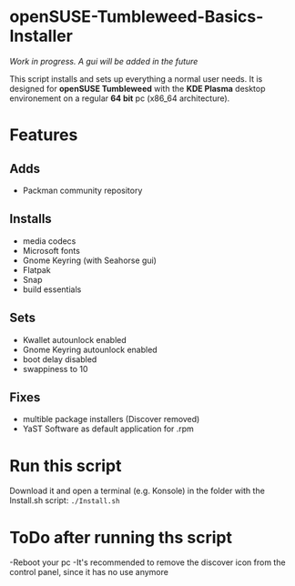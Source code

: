 # openSUSE-Tumbleweed-Basics-Installer

*Work in progress. A gui will be added in the future*

This script installs and sets up everything a normal user needs. It is designed for **openSUSE Tumbleweed** with the **KDE Plasma** desktop environement on a regular **64 bit** pc (x86_64 architecture).

# Features

## Adds

- Packman community repository

## Installs

- media codecs
- Microsoft fonts
- Gnome Keyring (with Seahorse gui)
- Flatpak
- Snap
- build essentials

## Sets

- Kwallet autounlock enabled
- Gnome Keyring autounlock enabled
- boot delay disabled
- swappiness to 10

## Fixes

- multible package installers (Discover removed)
- YaST Software as default application for .rpm

# Run this script

Download it and open a terminal (e.g. Konsole) in the folder with the Install.sh script:
`./Install.sh`

# ToDo after running ths script

-Reboot your pc
-It's recommended to remove the discover icon from the control panel, since it has no use anymore
